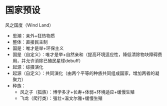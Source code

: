 # 国家预设

风之国度（Wind Land）

* 思潮：亲外+狂热物质
* 整体：直接民主制
* 国是：唯才是举+环保主义
* 国是（自定义）：唯才是举+自然亲和（提高环境适应性，降低清除物块障碍费用，并允许消除已殖民星球debuff）
* 起源：综摄演化
* 起源（自定义）：共同演化（由两个平等的种族共同组成国家，增加两者的凝聚力）
* 种族：
	* 风之子（狐族）：博学多才+长寿+体弱+环境适应+缓慢生殖
	* 飞龙（爬行类）：强壮+温文尔雅+缓慢生殖
